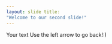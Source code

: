 ```yaml
--- 
layout: slide title: 
"Welcome to our second slide!" 
--- 
```

Your text 
Use the left arrow to go back!:) 

